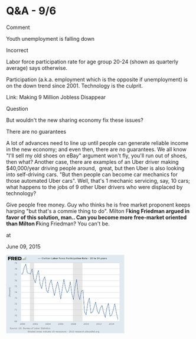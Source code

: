 # Q&A - 9/6

Comment

Youth unemployment is falling down

Incorrect

Labor force participation rate for age group 20-24 (shown as quarterly average) says otherwise.




Participation (a.k.a. employment which is the opposite if unemployment) is on the down trend since 2001. Technology is the culprit.

Link: Making 9 Million Jobless Disappear

Question

But wouldn't the new sharing economy fix these issues?

There are no guarantees

A lot of advances need to line up until people can generate reliable income in the new economy; and even then, there are no guarantees. We all know "I'll sell my old shoes on eBay" argument won't fly, you'll run out of shoes, then what? Another case, there are examples of an Uber driver making $40,000/year driving people around,  great, but then Uber is also looking into self-driving cars. "But then people can become car mechanics for those automated Uber cars". Well, that's 1 mechanic servicing, say, 10 cars; what happens to the jobs of 9 other Uber drivers who were displaced by technology?

Give people free money. Guy who thinks he is free market proponent keeps harping "but that's a commie thing to do". Milton F**king Friedman argued in favor of this solution, man.. Can you become more free-market oriented than Milton F**king Friedman? You can't be.








at

June 09, 2015















![](youth-part.png)
